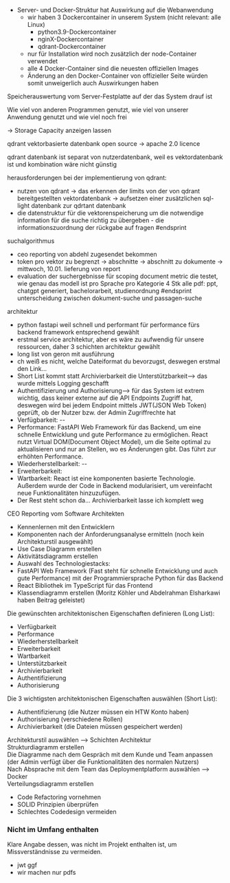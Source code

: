 
- Server-  und Docker-Struktur hat Auswirkung auf die Webanwendung
	- wir haben 3 Dockercontainer in unserem System (nicht relevant: alle Linux)
		- python3.9-Dockercontainer
		- nginX-Dockercontainer
		- qdrant-Dockercontainer
	- nur für Installation wird noch zusätzlich der node-Container verwendet
	- alle 4 Docker-Container sind die neuesten offiziellen Images 
	- Änderung an den Docker-Container von offizieller Seite würden somit unweigerlich auch Auswirkungen haben


Speicherauswertung vom Server-Festplatte auf der das System drauf ist

Wie viel von anderen Programmen genutzt, wie viel von unserer Anwendung genutzt und wie viel noch frei

-> Storage Capacity anzeigen lassen 


qdrant vektorbasierte datenbank 
open source -> apache 2.0 licence

qdrant datenbank ist separat von nutzerdatenbank, weil es vektordatenbank ist und kombination wäre nicht günstig


herausforderungen bei der implementierung von qdrant: 

- nutzen von qdrant -> das erkennen der limits von der von qdrant bereitgestellten vektordatenbank -> aufsetzen einer zusätzlichen sql-light datenbank zur qdrtant datenbank 
- die datenstruktur für die vektorenspeicherung um die notwendige information für die suche richtig zu übergeben - die informationszuordnung der rückgabe auf fragen #endsprint

suchalgorithmus
- ceo reporting von abdehl zugesendet bekommen
- token pro vektor zu begrenzt -> abschnitte -> abschnitt zu dokumente 
	  -> mittwoch, 10.01. lieferung von report 
- evaluation der suchergebnisse für scoping document 
  metric die testet, wie genau das modell ist pro Sprache pro Kategorie 4 Stk alle pdf: ppt, chatgpt generiert, bachelorarbeit, studienordnung #endsprint 
	  unterscheidung zwischen dokument-suche und passagen-suche


architektur

-  python fastapi weil schnell und performant für performance fürs backend framework entsprechend gewählt 
- erstmal service architektur, aber es wäre zu aufwendig für unsere ressourcen, daher 3 schichten architektur gewählt 
- long list von geron mit ausführung 
- ch weiß es nicht, welche Dateiformat du bevorzugst, deswegen erstmal den Link...  
- Short List kommt statt Archivierbarkeit die Unterstützbarkeit--> das wurde mittels Logging geschafft
- Authentifizierung und Authorisierung--> für das System ist extrem wichtig, dass keiner externe auf die API Endpoints Zugriff hat, deswegen wird bei jedem Endpoint mittels JWT(JSON Web Token) geprüft, ob der Nutzer bzw. der Admin Zugriffrechte hat
- Verfügbarkeit: --  
- Performance: FastAPI Web Framework für das Backend, um eine schnelle Entwicklung und gute Performance zu ermöglichen. React nutzt Virtual DOM(Document Object Model), um die Seite optimal zu aktualisieren und nur an Stellen, wo es Änderungen gibt. Das führt zur erhöhten Performance.  
- Wiederherstellbarkeit: --  
- Erweiterbarkeit:  
- Wartbarkeit: React ist eine komponenten basierte Technologie. Außerdem wurde der Code in Backend modularisiert, um vereinfacht neue Funktionalitäten hinzuzufügen.  
- Der Rest steht schon da... Archivierbarkeit lasse ich komplett weg

CEO Reporting vom Software Architekten 
- Kennenlernen mit den Entwicklern
- Komponenten nach der Anforderungsanalyse ermitteln (noch kein Architekturstil ausgewählt)
- Use Case Diagramm erstellen
- Aktivitätsdiagramm erstellen
- Auswahl des Technologiestacks:
- FastAPI Web Framework (Fast steht für schnelle Entwicklung und auch gute Performance) mit der Programmiersprache Python für das Backend
- React Bibliothek im TypeScript für das Frontend
- Klassendiagramm erstellen (Moritz Köhler und Abdelrahman Elsharkawi haben Beitrag geleistet)

Die gewünschten architektonischen Eigenschaften definieren (Long List):  

- Verfügbarkeit
- Performance
- Wiederherstellbarkeit
- Erweiterbarkeit
- Wartbarkeit
- Unterstützbarkeit
- Archivierbarkeit
- Authentifizierung
- Authorisierung

Die 3 wichtigsten architektonischen Eigenschaften auswählen (Short List):  

- Authentifizierung (die Nutzer müssen ein HTW Konto haben)
- Authorisierung (verschiedene Rollen)
- Archivierbarkeit (die Dateien müssen gespeichert werden)

Architekturstil auswählen --> Schichten Architektur  
Strukturdiagramm erstellen  
Die Diagramme nach dem Gespräch mit dem Kunde und Team anpassen (der Admin verfügt über die Funktionalitäten des normalen Nutzers)  
Nach Absprache mit dem Team das Deploymentplatform auswählen --> Docker  
Verteilungsdiagramm erstellen

- Code Refactoring vornehmen
- SOLID Prinzipien überprüfen
- Schlechtes Codedesign vermeiden

### Nicht im Umfang enthalten
Klare Angabe dessen, was nicht im Projekt enthalten ist, um Missverständnisse zu vermeiden.

- jwt ggf
- wir machen nur pdfs
